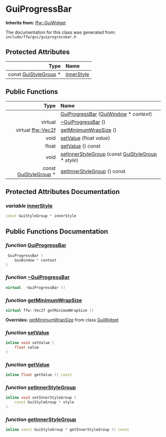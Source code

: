 GuiProgressBar
===================================


**Inherits from:** [ffw::GuiWidget](ffw_GuiWidget.html)

The documentation for this class was generated from: `include/ffw/gui/guiprogressbar.h`



## Protected Attributes

| Type | Name |
| -------: | :------- |
|  const [GuiStyleGroup](ffw_GuiStyleGroup.html) * | [innerStyle](#2088ea0c) |


## Public Functions

| Type | Name |
| -------: | :------- |
|   | [GuiProgressBar](#18ef4ac5) ([GuiWindow](ffw_GuiWindow.html) * _context_)  |
|  virtual  | [~GuiProgressBar](#1cab6210) ()  |
|  virtual [ffw::Vec2f](ffw.html#fcfaa6c5) | [getMinimumWrapSize](#f7d3b074) ()  |
|  void | [setValue](#c0ac5c32) (float _value_)  |
|  float | [getValue](#94910938) () const  |
|  void | [setInnerStyleGroup](#e9d69b0b) (const [GuiStyleGroup](ffw_GuiStyleGroup.html) * _style_)  |
|  const [GuiStyleGroup](ffw_GuiStyleGroup.html) * | [getInnerStyleGroup](#54530f35) () const  |


## Protected Attributes Documentation

### _variable_ <a id="2088ea0c" href="#2088ea0c">innerStyle</a>

```cpp
const GuiStyleGroup * innerStyle
```





## Public Functions Documentation

### _function_ <a id="18ef4ac5" href="#18ef4ac5">GuiProgressBar</a>

```cpp
 GuiProgressBar (
    GuiWindow * context
) 
```



### _function_ <a id="1cab6210" href="#1cab6210">~GuiProgressBar</a>

```cpp
virtual  ~GuiProgressBar () 
```



### _function_ <a id="f7d3b074" href="#f7d3b074">getMinimumWrapSize</a>

```cpp
virtual ffw::Vec2f getMinimumWrapSize () 
```



**Overrides:** [getMinimumWrapSize](/doxygen/ffw_GuiWidget.md#c12efa3f) from class [GuiWidget](/doxygen/ffw_GuiWidget.md)

### _function_ <a id="c0ac5c32" href="#c0ac5c32">setValue</a>

```cpp
inline void setValue (
    float value
) 
```



### _function_ <a id="94910938" href="#94910938">getValue</a>

```cpp
inline float getValue () const 
```



### _function_ <a id="e9d69b0b" href="#e9d69b0b">setInnerStyleGroup</a>

```cpp
inline void setInnerStyleGroup (
    const GuiStyleGroup * style
) 
```



### _function_ <a id="54530f35" href="#54530f35">getInnerStyleGroup</a>

```cpp
inline const GuiStyleGroup * getInnerStyleGroup () const 
```





